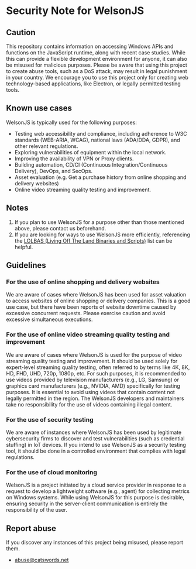# Security Note for WelsonJS

## Caution
This repository contains information on accessing Windows APIs and functions on the JavaScript runtime, along with recent case studies. While this can provide a flexible development environment for anyone, it can also be misused for malicious purposes. Please be aware that using this project to create abuse tools, such as a DoS attack, may result in legal punishment in your country. We encourage you to use this project only for creating web technology-based applications, like Electron, or legally permitted testing tools.

## Known use cases
WelsonJS is typically used for the following purposes:

  * Testing web accessibility and compliance, including adherence to W3C standards (WEB-ARIA, WCAG), national laws (ADA/DDA, GDPR), and other relevant regulations.
  * Exploring vulnerabilities of equipment within the local network.
  * Improving the availability of VPN or Proxy clients.
  * Building automation, CD/CI (Continuous Integration/Continuous Delivery), DevOps, and SecOps.
  * Asset evaluation (e.g. Get a purchase history from online shopping and delivery websites)
  * Online video streaming quality testing and improvement.

## Notes
  1. If you plan to use WelsonJS for a purpose other than those mentioned above, please contact us beforehand.
  2. If you are looking for ways to use WelsonJS more efficiently, referencing the [LOLBAS (Living Off The Land Binaries and Scripts)](https://lolbas-project.github.io/) list can be helpful.

## Guidelines

### For the use of online shopping and delivery websites
We are aware of cases where WelsonJS has been used for asset valuation to access websites of online shopping or delivery companies. This is a good use case, but there have been reports of website downtime caused by excessive concurrent requests. Please exercise caution and avoid excessive simultaneous executions.

### For the use of online video streaming quality testing and improvement
We are aware of cases where WelsonJS is used for the purpose of video streaming quality testing and improvement. It should be used solely for expert-level streaming quality testing, often referred to by terms like 4K, 8K, HD, FHD, UHD, 720p, 1080p, etc. For such purposes, it is recommended to use videos provided by television manufacturers (e.g., LG, Samsung) or graphics card manufacturers (e.g., NVIDIA, AMD) specifically for testing purposes. It is essential to avoid using videos that contain content not legally permitted in the region. The WelsonJS developers and maintainers take no responsibility for the use of videos containing illegal content.

### For the use of security testing
We are aware of instances where WelsonJS has been used by legitimate cybersecurity firms to discover and test vulnerabilities (such as credential stuffing) in IoT devices. If you intend to use WelsonJS as a security testing tool, it should be done in a controlled environment that complies with legal regulations.

### For the use of cloud monitoring
WelsonJS is a project initiated by a cloud service provider in response to a request to develop a lightweight software (e.g., agent) for collecting metrics on Windows systems. While using WelsonJS for this purpose is desirable, ensuring security in the server-client communication is entirely the responsibility of the user.

## Report abuse
If you discover any instances of this project being misused, please report them.

  * abuse@catswords.net
